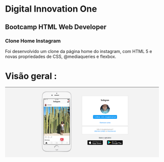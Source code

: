 # Digital Innovation One

## Bootcamp HTML Web Developer

### Clone Home Instagram

Foi desenvolvido um clone da página home do instagram, com HTML 5 e novas propriedades de CSS, @mediaqueries e flexbox.

# Visão geral : 

![Visão geral clone Instagram](./assets/overview.png)